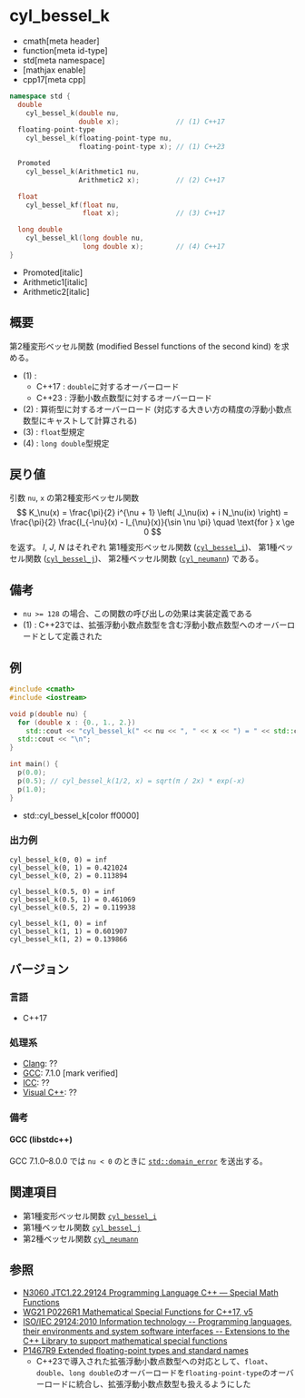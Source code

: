 # cyl_bessel_k
* cmath[meta header]
* function[meta id-type]
* std[meta namespace]
* [mathjax enable]
* cpp17[meta cpp]

```cpp
namespace std {
  double
    cyl_bessel_k(double nu,
                 double x);              // (1) C++17
  floating-point-type
    cyl_bessel_k(floating-point-type nu,
                 floating-point-type x); // (1) C++23

  Promoted
    cyl_bessel_k(Arithmetic1 nu,
                 Arithmetic2 x);         // (2) C++17

  float
    cyl_bessel_kf(float nu,
                  float x);              // (3) C++17

  long double
    cyl_bessel_kl(long double nu,
                  long double x);        // (4) C++17
}
```
* Promoted[italic]
* Arithmetic1[italic]
* Arithmetic2[italic]

## 概要
第2種変形ベッセル関数 (modified Bessel functions of the second kind) を求める。

- (1) :
    - C++17 : `double`に対するオーバーロード
    - C++23 : 浮動小数点数型に対するオーバーロード
- (2) : 算術型に対するオーバーロード (対応する大きい方の精度の浮動小数点数型にキャストして計算される)
- (3) : `float`型規定
- (4) : `long double`型規定


## 戻り値
引数 `nu`, `x` の第2種変形ベッセル関数
$$
K_\nu(x) = \frac{\pi}{2} i^{\nu + 1} \left( J_\nu(ix) + i N_\nu(ix) \right)
= \frac{\pi}{2} \frac{I_{-\nu}(x) - I_{\nu}(x)}{\sin \nu \pi}
\quad \text{for } x \ge 0
$$
を返す。
$I$, $J$, $N$ はそれぞれ
第1種変形ベッセル関数 ([`cyl_bessel_i`](cyl_bessel_i.md))、
第1種ベッセル関数 ([`cyl_bessel_j`](cyl_bessel_j.md))、
第2種ベッセル関数 ([`cyl_neumann`](cyl_neumann.md))
である。


## 備考
- `nu >= 128` の場合、この関数の呼び出しの効果は実装定義である
- (1) : C++23では、拡張浮動小数点数型を含む浮動小数点数型へのオーバーロードとして定義された


## 例
```cpp example
#include <cmath>
#include <iostream>

void p(double nu) {
  for (double x : {0., 1., 2.})
    std::cout << "cyl_bessel_k(" << nu << ", " << x << ") = " << std::cyl_bessel_k(nu, x) << "\n";
  std::cout << "\n";
}

int main() {
  p(0.0);
  p(0.5); // cyl_bessel_k(1/2, x) = sqrt(π / 2x) * exp(-x)
  p(1.0);
}
```
* std::cyl_bessel_k[color ff0000]

### 出力例
```
cyl_bessel_k(0, 0) = inf
cyl_bessel_k(0, 1) = 0.421024
cyl_bessel_k(0, 2) = 0.113894

cyl_bessel_k(0.5, 0) = inf
cyl_bessel_k(0.5, 1) = 0.461069
cyl_bessel_k(0.5, 2) = 0.119938

cyl_bessel_k(1, 0) = inf
cyl_bessel_k(1, 1) = 0.601907
cyl_bessel_k(1, 2) = 0.139866

```


## バージョン
### 言語
- C++17

### 処理系
- [Clang](/implementation.md#clang): ??
- [GCC](/implementation.md#gcc): 7.1.0 [mark verified]
- [ICC](/implementation.md#icc): ??
- [Visual C++](/implementation.md#visual_cpp): ??


### 備考
#### GCC (libstdc++)
GCC 7.1.0–8.0.0 では `nu < 0` のときに [`std::domain_error`](/reference/stdexcept.md) を送出する。


## 関連項目
- 第1種変形ベッセル関数 [`cyl_bessel_i`](cyl_bessel_i.md)
- 第1種ベッセル関数 [`cyl_bessel_j`](cyl_bessel_j.md)
- 第2種ベッセル関数 [`cyl_neumann`](cyl_neumann.md)


## 参照
- [N3060 JTC1.22.29124 Programming Language C++ — Special Math Functions](http://www.open-std.org/jtc1/sc22/wg21/docs/papers/2010/n3060.pdf)
- [WG21 P0226R1 Mathematical Special Functions for C++17, v5](https://isocpp.org/files/papers/P0226R1.pdf)
- [ISO/IEC 29124:2010 Information technology -- Programming languages, their environments and system software interfaces -- Extensions to the C++ Library to support mathematical special functions](https://www.iso.org/standard/50511.html)
- [P1467R9 Extended floating-point types and standard names](https://www.open-std.org/jtc1/sc22/wg21/docs/papers/2022/p1467r9.html)
    - C++23で導入された拡張浮動小数点数型への対応として、`float`、`double`、`long double`のオーバーロードを`floating-point-type`のオーバーロードに統合し、拡張浮動小数点数型も扱えるようにした
